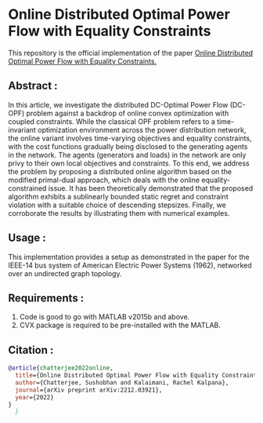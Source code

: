 # Online Distributed Optimal Power Flow with Equality Constraints
This repository is the official implementation of the paper [Online Distributed Optimal Power Flow with Equality Constraints.](https://arxiv.org/abs/2212.03921)

## Abstract :

In this article, we investigate the distributed DC-Optimal Power Flow (DC-OPF) problem against a backdrop of online convex optimization with coupled constraints. While the classical OPF problem refers to a time-invariant optimization environment across the power distribution network, the online variant involves time-varying objectives and equality constraints, with the cost functions gradually being disclosed to the generating agents in the network. The agents (generators and loads) in the network are only privy to their own local objectives and constraints. To this end, we address the problem by proposing a distributed online algorithm based on the modified primal-dual approach, which deals with the online equality-constrained issue. It has been theoretically demonstrated that the proposed algorithm exhibits a sublinearly bounded static regret and constraint violation with a suitable choice of descending stepsizes. Finally, we corroborate the results by illustrating them with numerical examples.

## Usage : 

This implementation provides a setup as demonstrated in the paper for the IEEE-14 bus system of American Electric Power Systems (1962), networked over an undirected graph topology. 

## Requirements :

1. Code is good to go with MATLAB v2015b and above.
2. CVX package is required to be pre-installed with the MATLAB.

## Citation : 


```bibtex
@article{chatterjee2022online,
  title={Online Distributed Optimal Power Flow with Equality Constraints},
  author={Chatterjee, Sushobhan and Kalaimani, Rachel Kalpana},
  journal={arXiv preprint arXiv:2212.03921},
  year={2022}
}
  }
```
